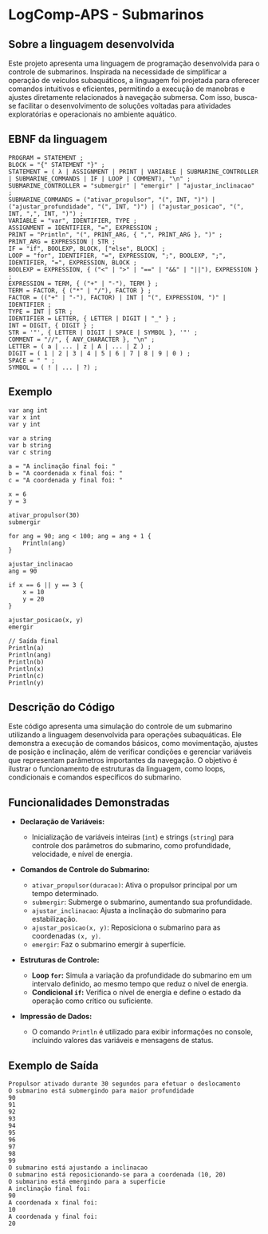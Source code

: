# LogComp-APS - Submarinos

## Sobre a linguagem desenvolvida

Este projeto apresenta uma linguagem de programação desenvolvida para o controle de submarinos. Inspirada na necessidade de simplificar a operação de veículos subaquáticos, a linguagem foi projetada para oferecer comandos intuitivos e eficientes, permitindo a execução de manobras e ajustes diretamente relacionados à navegação submersa. Com isso, busca-se facilitar o desenvolvimento de soluções voltadas para atividades exploratórias e operacionais no ambiente aquático.


## EBNF da linguagem

```ebnf
PROGRAM = STATEMENT ;
BLOCK = "{" STATEMENT "}" ;
STATEMENT = ( λ | ASSIGNMENT | PRINT | VARIABLE | SUBMARINE_CONTROLLER | SUBMARINE_COMMANDS | IF | LOOP | COMMENT), "\n" ;
SUBMARINE_CONTROLLER = "submergir" | "emergir" | "ajustar_inclinacao" ;
SUBMARINE_COMMANDS = ("ativar_propulsor", "(", INT, ")") | ("ajustar_profundidade", "(", INT, ")") | ("ajustar_posicao", "(", INT, ",", INT, ")") ;
VARIABLE = "var", IDENTIFIER, TYPE ;
ASSIGNMENT = IDENTIFIER, "=", EXPRESSION ;
PRINT = "Println", "(", PRINT_ARG, { ",", PRINT_ARG }, ")" ;
PRINT_ARG = EXPRESSION | STR ;
IF = "if", BOOLEXP, BLOCK, ["else", BLOCK] ;
LOOP = "for", IDENTIFIER, "=", EXPRESSION, ";", BOOLEXP, ";", IDENTIFIER, "=", EXPRESSION, BLOCK ;
BOOLEXP = EXPRESSION, { ("<" | ">" | "==" | "&&" | "||"), EXPRESSION } ;
EXPRESSION = TERM, { ("+" | "-"), TERM } ;
TERM = FACTOR, { ("*" | "/"), FACTOR } ;
FACTOR = (("+" | "-"), FACTOR) | INT | "(", EXPRESSION, ")" | IDENTIFIER ;
TYPE = INT | STR ;
IDENTIFIER = LETTER, { LETTER | DIGIT | "_" } ;
INT = DIGIT, { DIGIT } ;
STR = '"', { LETTER | DIGIT | SPACE | SYMBOL }, '"' ;
COMMENT = "//", { ANY_CHARACTER }, "\n" ;
LETTER = ( a | ... | z | A | ... | Z ) ;
DIGIT = ( 1 | 2 | 3 | 4 | 5 | 6 | 7 | 8 | 9 | 0 ) ;
SPACE = " " ;
SYMBOL = ( ! | ... | ?) ;
```

## Exemplo

```
var ang int
var x int
var y int

var a string
var b string
var c string

a = "A inclinação final foi: "
b = "A coordenada x final foi: "
c = "A coordenada y final foi: "

x = 6
y = 3

ativar_propulsor(30)
submergir

for ang = 90; ang < 100; ang = ang + 1 {
	Println(ang)
}

ajustar_inclinacao
ang = 90

if x == 6 || y == 3 {
	x = 10
	y = 20
}

ajustar_posicao(x, y)
emergir

// Saída final
Println(a)
Println(ang)
Println(b)
Println(x)
Println(c)
Println(y)

```

## Descrição do Código

Este código apresenta uma simulação do controle de um submarino utilizando a linguagem desenvolvida para operações subaquáticas. Ele demonstra a execução de comandos básicos, como movimentação, ajustes de posição e inclinação, além de verificar condições e gerenciar variáveis que representam parâmetros importantes da navegação. O objetivo é ilustrar o funcionamento de estruturas da linguagem, como loops, condicionais e comandos específicos do submarino.

## Funcionalidades Demonstradas

- **Declaração de Variáveis:**
  - Inicialização de variáveis inteiras (`int`) e strings (`string`) para controle dos parâmetros do submarino, como profundidade, velocidade, e nível de energia.
  
- **Comandos de Controle do Submarino:**
  - `ativar_propulsor(duracao)`: Ativa o propulsor principal por um tempo determinado.
  - `submergir`: Submerge o submarino, aumentando sua profundidade.
  - `ajustar_inclinacao`: Ajusta a inclinação do submarino para estabilização.
  - `ajustar_posicao(x, y)`: Reposiciona o submarino para as coordenadas `(x, y)`.
  - `emergir`: Faz o submarino emergir à superfície.

- **Estruturas de Controle:**
  - **Loop `for`:** Simula a variação da profundidade do submarino em um intervalo definido, ao mesmo tempo que reduz o nível de energia.
  - **Condicional `if`:** Verifica o nível de energia e define o estado da operação como crítico ou suficiente.

- **Impressão de Dados:**
  - O comando `Println` é utilizado para exibir informações no console, incluindo valores das variáveis e mensagens de status.

## Exemplo de Saída
```
Propulsor ativado durante 30 segundos para efetuar o deslocamento
O submarino está submergindo para maior profundidade
90
91
92
93
94
95
96
97
98
99
O submarino está ajustando a inclinacao
O submarino está reposicionando-se para a coordenada (10, 20)
O submarino está emergindo para a superficie
A inclinação final foi:
90
A coordenada x final foi:
10
A coordenada y final foi:
20
```
